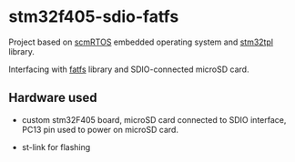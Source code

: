 stm32f405-sdio-fatfs
====================

Project based on [scmRTOS][scmrtos] embedded operating system and [stm32tpl][stm32tpl] library.

Interfacing with [fatfs][fatfs] library and SDIO-connected microSD card.

## Hardware used

* custom stm32F405 board, microSD card connected to SDIO interface, PC13 pin used to power on microSD card.

* st-link for flashing

[scmrtos]: https://github.com/scmrtos/scmrtos
[stm32tpl]: https://github.com/antongus/stm32tpl
[fatfs]: http://elm-chan.org/fsw/ff/
